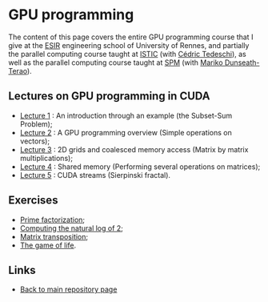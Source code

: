 
# GPU programming

The content of this page covers the entire GPU programming course that I give 
at the [ESIR](https://esir.univ-rennes.fr/en/welcome-eisr-graduate-school-excellence)
engineering school of University of Rennes, and partially the parallel computing 
course taught at [ISTIC](https://istic.univ-rennes.fr/) (with
[Cédric Tedeschi](http://people.irisa.fr/Cedric.Tedeschi/index.html)), as well as
the parallel computing course taught at [SPM](https://spm.univ-rennes.fr/en) (with
[Mariko Dunseath-Terao](https://perso.univ-rennes1.fr/mariko.dunseath-terao/)).

## Lectures on GPU programming in CUDA

- [Lecture 1](./intro_ssp.md) : An introduction through an example (the Subset-Sum Problem);
- [Lecture 2](./vectorsum.md) : A GPU programming overview (Simple operations on vectors);
- [Lecture 3](./matrix-by-matrix.md) : 2D grids and coalesced memory access (Matrix by matrix multiplications);
- [Lecture 4](./shared-matrix.md) : Shared memory (Performing several operations on matrices);
- [Lecture 5](./sierpinski.md) : CUDA streams (Sierpinski fractal).

## Exercises

- [Prime factorization](./primes.md);
- [Computing the natural log of 2](./log2series.md);
- [Matrix transposition](./mattranspose.md);
- [The game of life](../HPC/game/README.md).

## Links

* [Back to main repository page](../README.md)

